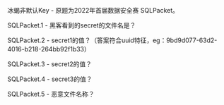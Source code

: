 冰蝎非默认Key - 原题为2022年首届数据安全赛 SQLPacket。

SQLPacket.1 - 黑客看到的secret的文件名是？

SQLPacket.2 - secret1的值？（答案符合uuid特征，eg：9bd9d077-63d2-4016-b218-264bb92f1b33）

SQLPacket.3 - secret2的值？

SQLPacket.4 - secret3的值？

SQLPacket.5 - 恶意文件名称？ 
